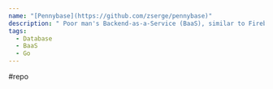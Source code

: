 ```yaml
---
name: "[Pennybase](https://github.com/zserge/pennybase)"
description: " Poor man's Backend-as-a-Service (BaaS), similar to Firebase/Supabase/Pocketbase"
tags:
  - Database
  - BaaS
  - Go
---
```

#repo